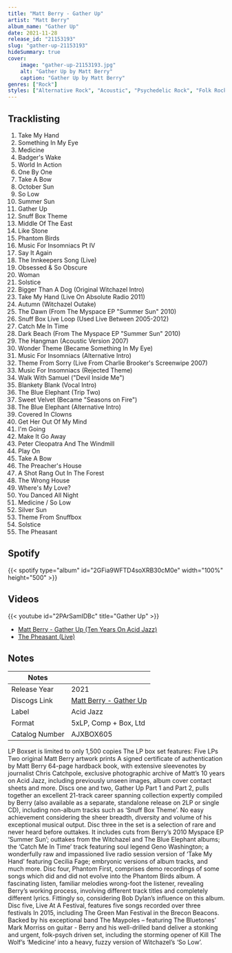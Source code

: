 ```yaml
---
title: "Matt Berry - Gather Up"
artist: "Matt Berry"
album_name: "Gather Up"
date: 2021-11-28
release_id: "21153193"
slug: "gather-up-21153193"
hideSummary: true
cover:
    image: "gather-up-21153193.jpg"
    alt: "Gather Up by Matt Berry"
    caption: "Gather Up by Matt Berry"
genres: ["Rock"]
styles: ["Alternative Rock", "Acoustic", "Psychedelic Rock", "Folk Rock"]
---
```

## Tracklisting
1. Take My Hand
2. Something In My Eye
3. Medicine
4. Badger's Wake
5. World In Action
6. One By One
7. Take A Bow
8. October Sun
9. So Low
10. Summer Sun
11. Gather Up
12. Snuff Box Theme
13. Middle Of The East
14. Like Stone
15. Phantom Birds
16. Music For Insomniacs Pt IV
17. Say It Again
18. The Innkeepers Song (Live)
19. Obsessed & So Obscure
20. Woman
21. Solstice
22. Bigger Than A Dog (Original Witchazel Intro)
23. Take My Hand (Live On Absolute Radio 2011)
24. Autumn (Witchazel Outake)
25. The Dawn (From The Myspace EP "Summer Sun" 2010) 
26. Snuff Box Live Loop (Used Live Between 2005-2012)
27. Catch Me In Time
28. Dark Beach  (From The Myspace EP "Summer Sun" 2010) 
29. The Hangman (Acoustic Version 2007)
30. Wonder Theme (Became Something In My Eye)
31. Music For Insomniacs (Alternative Intro)
32. Theme From Sorry (Live From Charlie Brooker's Screenwipe 2007)
33. Music For Insomniacs (Rejected Theme)
34. Walk With Samuel ("Devil Inside Me")
35. Blankety Blank (Vocal Intro)
36. The Blue Elephant (Trip Two)
37. Sweet Velvet (Became "Seasons on Fire")
38. The Blue Elephant (Alternative Intro)
39. Covered In Clowns
40. Get Her Out Of My Mind
41. I'm Going
42. Make It Go Away
43. Peter Cleopatra And The Windmill
44. Play On
45. Take A Bow
46. The Preacher's House
47. A Shot Rang Out In The Forest
48. The Wrong House
49. Where's My Love?
50. You Danced All Night
51. Medicine / So Low
52. Silver Sun
53. Theme From Snuffbox
54. Solstice
55. The Pheasant
## Spotify
{{< spotify type="album" id="2GFia9WFTD4soXRB30cM0e" width="100%" height="500" >}}

## Videos
{{< youtube id="2PArSamIDBc" title="Gather Up" >}}
- [Matt Berry - Gather Up (Ten Years On Acid Jazz)](https://www.youtube.com/watch?v=LhXrLO8oMLs)
- [The Pheasant (Live)](https://www.youtube.com/watch?v=zMKikkZX4qQ)

## Notes
| Notes          |             |
| ---------------| ----------- |
| Release Year   | 2021 |
| Discogs Link   | [Matt Berry - Gather Up](https://www.discogs.com/release/21153193-Matt-Berry-Gather-Up) |
| Label          | Acid Jazz |
| Format         | 5xLP, Comp + Box, Ltd |
| Catalog Number | AJXBOX605 |

LP Boxset is limited to only 1,500 copies  The LP box set features: Five LPs Two original Matt Berry artwork prints A signed certificate of authentication by Matt Berry 64-page hardback book, with extensive sleevenotes by journalist Chris Catchpole, exclusive photographic archive of Matt’s 10 years on Acid Jazz, including previously unseen images, album cover contact sheets and more.  Discs one and two, Gather Up Part 1 and Part 2, pulls together an excellent 21-track career spanning collection expertly compiled by Berry (also available as a separate, standalone release on 2LP or single CD), including non-album tracks such as ‘Snuff Box Theme’. No easy achievement considering the sheer breadth, diversity and volume of his exceptional musical output.  Disc three in the set is a selection of rare and never heard before outtakes. It includes cuts from Berry’s 2010 Myspace EP ‘Summer Sun’; outtakes from the Witchazel and The Blue Elephant albums; the ‘Catch Me In Time’ track featuring soul legend Geno Washington; a wonderfully raw and impassioned live radio session version of ‘Take My Hand’ featuring Cecilia Fage; embryonic versions of album tracks, and much more.  Disc four, Phantom First, comprises demo recordings of some songs which did and did not evolve into the Phantom Birds album. A fascinating listen, familiar melodies wrong-foot the listener, revealing Berry’s working process, involving different track titles and completely different lyrics. Fittingly so, considering Bob Dylan’s influence on this album.  Disc five, Live At A Festival, features five songs recorded over three festivals In 2015, including The Green Man Festival in the Brecon Beacons. Backed by his exceptional band The Maypoles – featuring The Bluetones’ Mark Morriss on guitar - Berry and his well-drilled band deliver a stonking and urgent, folk-psych driven set, including the storming opener of Kill The Wolf’s ‘Medicine’ into a heavy, fuzzy version of Witchazel’s ‘So Low’.

